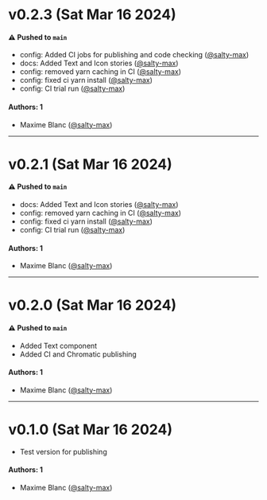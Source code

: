 # v0.2.3 (Sat Mar 16 2024)

#### ⚠️ Pushed to `main`

- config: Added CI jobs for publishing and code checking ([@salty-max](https://github.com/salty-max))
- docs: Added Text and Icon stories ([@salty-max](https://github.com/salty-max))
- config: removed yarn caching in CI ([@salty-max](https://github.com/salty-max))
- config: fixed ci yarn install ([@salty-max](https://github.com/salty-max))
- config: CI trial run ([@salty-max](https://github.com/salty-max))

#### Authors: 1

- Maxime Blanc ([@salty-max](https://github.com/salty-max))

---

# v0.2.1 (Sat Mar 16 2024)

#### ⚠️ Pushed to `main`

- docs: Added Text and Icon stories ([@salty-max](https://github.com/salty-max))
- config: removed yarn caching in CI ([@salty-max](https://github.com/salty-max))
- config: fixed ci yarn install ([@salty-max](https://github.com/salty-max))
- config: CI trial run ([@salty-max](https://github.com/salty-max))

#### Authors: 1

- Maxime Blanc ([@salty-max](https://github.com/salty-max))

---

# v0.2.0 (Sat Mar 16 2024)

#### ⚠️ Pushed to `main`

- Added Text component
- Added CI and Chromatic publishing

#### Authors: 1

- Maxime Blanc ([@salty-max](https://github.com/salty-max))

---

# v0.1.0 (Sat Mar 16 2024)

- Test version for publishing

#### Authors: 1

- Maxime Blanc ([@salty-max](https://github.com/salty-max))

